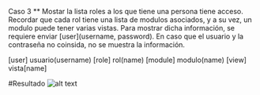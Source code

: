 Caso 3
** Mostar la lista roles a los que tiene una persona tiene acceso. Recordar que cada rol tiene una lista de modulos asociados, y a su vez, un modulo puede tener varias vistas.  Para mostrar dicha información, se requiere enviar [user](username, password). En caso que el usuario y la contraseña no coinsida, no se muestra la información.

[user] usuario(username)
[role] rol(name)
[module] modulo(name)
[view] vista[name]

#Resultado
![alt text](image-4.png)